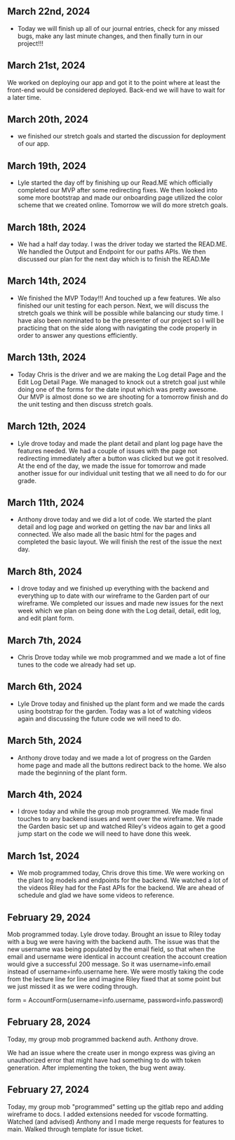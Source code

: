 ## March 22nd, 2024
- Today we will finish up all of our journal entries, check for any missed bugs, make any last minute changes, and then finally turn in our project!!!

## March 21st, 2024
We worked on deploying our app and got it to the point where at least the front-end would be considered deployed. Back-end we will have to wait for a later time.

## March 20th, 2024
- we finished our stretch goals and started the discussion for deployment of our app.

## March 19th, 2024
- Lyle started the day off by finishing up our Read.ME which officially completed our MVP after some redirecting fixes. We then looked into some more bootstrap and made our onboarding page utilized the color scheme that we created online. Tomorrow we will do more stretch goals.

## March 18th, 2024
 - We had a half day today. I was the driver today we started the READ.ME. We handled the Output and Endpoint for our paths APIs. We then discussed our plan for the next day which is to finish the READ.Me

## March 14th, 2024
 - We finished the MVP Today!!! And touched up a few features. We also finished our unit testing for each person. Next, we will discuss the stretch goals we think will be possible while balancing our study time. I have also been nominated to be the presenter of our project so I will be practicing that on the side along with navigating the code properly in order to answer any questions efficiently.

## March 13th, 2024
- Today Chris is the driver and we are making the Log detail Page and the Edit Log Detail Page. We managed to knock out a stretch goal just while doing one of the forms for the date input which was pretty awesome. Our MVP is almost done so we are shooting for a tomorrow finish and do the unit testing and then discuss stretch goals.

## March 12th, 2024
- Lyle drove today and made the plant detail and plant log page have the features needed. We had a couple of issues with the page not redirecting immediately after a button was clicked but we got it resolved. At the end of the day, we made the issue for tomorrow and made another issue for our individual unit testing that we all need to do for our grade.

## March 11th, 2024
- Anthony drove today and we did a lot of code. We started the plant detail and log page and worked on getting the nav bar and links all connected. We also made all the basic html for the pages and completed the basic layout. We will finish the rest of the issue the next day.

## March 8th, 2024
- I drove today and we finished up everything with the backend and everything up to date with our wireframe to the Garden part of our wireframe. We completed our issues and made new issues for the next week which we plan on being done with the Log detail, detail, edit log, and edit plant form.

## March 7th, 2024
- Chris Drove today while we mob programmed and we made a lot of fine tunes to the code we already had set up.

## March 6th, 2024
- Lyle Drove today and finished up the plant form and we made the cards using bootstrap for the garden. Today was a lot of watching videos again and discussing the future code we will need to do.

## March 5th, 2024
- Anthony drove today and we made a lot of progress on the Garden home page and made all the buttons redirect back to the home. We also made the beginning of the plant form.

## March 4th, 2024
- I drove today and while the group mob programmed. We made final touches to any backend issues and went over the wireframe. We made the Garden basic set up and watched Riley's videos again to get a good jump start on the code we will need to have done this week.

## March 1st, 2024
- We mob programmed today, Chris drove this time. We were working on the plant log models and endpoints for the backend. We watched a lot of the videos Riley had for the Fast APIs for the backend. We are ahead of schedule and glad we have some videos to reference.

## February 29, 2024
Mob programmed today. Lyle drove today. Brought an issue to Riley today with a bug we were having with the backend auth. The issue was that the new username was being populated by the email field, so that when the email and username were identical in account creation the account creation would give a successful 200 message. So it was username=info.email instead of username=info.username here. We were mostly taking the code from the lecture line for line and imagine Riley fixed that at some point but we just missed it as we were coding through.

form = AccountForm(username=info.username, password=info.password)

## February 28, 2024
Today, my group mob programmed backend auth. Anthony drove.

We had an issue where the create user in mongo express was giving an unauthorized error that might have had something to do with token generation. After implementing the token, the bug went away.

## February 27, 2024
Today, my group mob "programmed" setting up the gitlab repo and adding wireframe to docs. I added extensions needed for vscode formatting. Watched (and advised) Anthony and I made merge requests for features to main. Walked through template for issue ticket.
